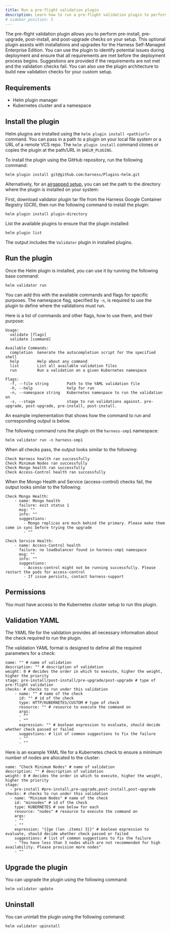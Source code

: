 ```yaml
---
title: Run a pre-flight validation plugin
description: Learn how to run a pre-flight validation plugin to perform pre-install, pre-upgrade, post-install, and post-upgrade checks on your setup. 
# sidebar_position: 5
---
```


The pre-flight validation plugin allows you to perform pre-install, pre-upgrade, post-install, and post-upgrade checks on your setup. This optional plugin assists with installations and upgrades for the Harness Self-Managed Enterprise Edition. You can use the plugin to identify potential issues during deployment and ensure that all requirements are met before the deployment process begins. Suggestions are provided if the requirements are not met and the validation checks fail. You can also use the plugin architecture to build new validation checks for your custom setup.

## Requirements

- Helm plugin manager 
- Kubernetes cluster and a namespace

## Install the plugin

Helm plugins are installed using the `helm plugin install <path|url>` command. You can pass in a path to a plugin on your local file system or a URL of a remote VCS repo. The `helm plugin install` command clones or copies the plugin at the path/URL in `$HELM_PLUGINS`.

To install the plugin using the GitHub repository, run the following command:

```
helm plugin install git@github.com:harness/Plugins-helm.git
```

Alternatively, for an [airgapped setup](/docs/self-managed-enterprise-edition/self-managed-helm-based-install/install-in-an-air-gapped-environment/), you can set the path to the directory where the plugin is installed on your system:

First, download validator plugin tar file from the Harness Google Container Registry (GCR), then run the following command to install the plugin:

```
helm plugin install plugin-directory
```

List the available plugins to ensure that the plugin installed:

```
helm plugin list
```

The output includes the `Validator` plugin in installed plugins.

## Run the plugin

Once the Helm plugin is installed, you can use it by running the following base command:

```
helm validator run 
```

You can add this with the available commands and flags for specific purposes. The namespace flag, specified by `-n`, is required to use the plugin to define where the validations must run.

Here is a list of commands and other flags, how to use them, and their purpose:

```
Usage:
  validate [flags]
  validate [command]

Available Commands:
  completion  Generate the autocompletion script for the specified shell
  help        Help about any command
  list        List all available validation files
  run         Run a validation on a given Kubernetes namespace
  
Flags:
  -f, --file string        Path to the YAML validation file
  -h, --help               help for run
  -n, --namespace string   Kubernetes namespace to run the validation on
  -s, --stage              stage to run validations against. pre-upgrade, post-upgrade, pre-install, post-install.
```

An example implementation that shows how the command to run and corresponding output is below.

The following command runs the plugin on the `harness-smp1` namespace:

```
helm validator run -n harness-smp1
```

When all checks pass, the output looks similar to the following:

```
Check Harness health ran successfully
Check Minimum Nodes ran successfully
Check Mongo health ran successfully
Check Access-Control health ran successfully
```

When the Mongo Health and Service (access-control) checks fail,  the output looks similar to the following:

```
Check Mongo Health:
    - name: Mongo health
      failure: exit status 1
      msg: ""
      info: ""
      suggestions:
        - Mongo replicas are much behind the primary. Please make them come in sync before trying the upgrade
        - ""
        
Check Service Health:
    - name: Access-Control health
      failure: no loadbalancer found in harness-smp1 namespace
      msg: ""
      info: ""
      suggestions:
        - Access-control might not be running successfully. Please restart the pods for access-control
        - If issue persists, contact harness-support
```

## Permissions

You must have access to the Kubernetes cluster setup to run this plugin. 

## Validation YAML

The YAML file for the validation provides all necessary information about the check required to run the plugin. 

The validation YAML format is designed to define all the required parameters for a check:

```
name: "" # name of validation
description: "" # description of validation
weight: 0 # decides the order in which to execute, higher the weight, higher the priority
stage: pre-install/post-install/pre-upgrade/post-upgrade # type of pre-flight validation 
checks: # checks to run under this validation
    - name: "" # name of the check
      id: "" # id of the check
      type: HTTP/KUBERNETES/CUSTOM # type of check
      resource: "" # resource to execute the command on
      args: 
      - “”
      - “”
      expression: "" # boolean expression to evaluate, should decide whether check passed or failed
      suggestions: # list of common suggestions to fix the failure
      - ""
      - ""
```

Here is an example YAML file for a Kubernetes check to ensure a minimum number of nodes are allocated to the cluster: 

```
name: "Check Minimum Nodes" # name of validation
description: "" # description of validation
weight: 0 # decides the order in which to execute, higher the weight, higher the priority
stage: 
  - pre-install #pre-install,pre-upgrade,post-install,post-upgrade
checks: # checks to run under this validation
  - name: "Minimum Nodes" # name of the check
    id: "minnodes" # id of the check
    type: KUBERNETES # see below for each
    resource: "nodes" # resource to execute the command on
    args: 
    - ""
    - ""
    expression: "{{ge (len .items) 3}}" # boolean expression to evaluate, should decide whether check passed or failed
    suggestions: # list of common suggestions to fix the failure
    - "You have less than 3 nodes which are not recommended for high availability. Please provision more nodes"
    - "" 
```

## Upgrade the plugin

 You can upgrade the plugin using the following command:

```
helm validator update
```
## Uninstall

You can unintall the plugin using the following command: 

```
helm validator upinstall
```
